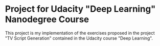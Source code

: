 # Project for Udacity "Deep Learning" Nanodegree Course

This project is my implementation of the exercises proposed in the project "TV Script Generation" contained in the Udacity course "Deep Learning".
